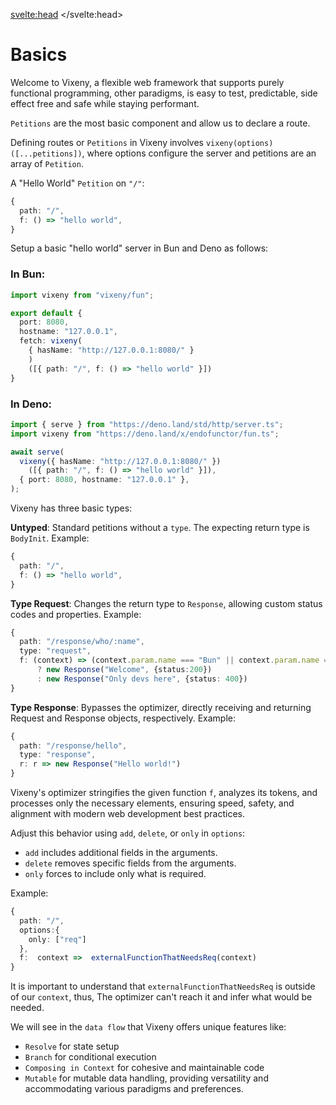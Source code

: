 <script>
  import PreviousNext from "$lib/components/PreviousNext.svelte"
  import Heading from "$lib/components/Heading.svelte"
</script>

<svelte:head>
    <title>Basics - Vixeny</title>
    <meta name="description" content="about this page" />
</svelte:head>

# Basics

Welcome to Vixeny, a flexible web framework that supports purely functional programming, other paradigms, is easy to test, predictable, side effect free and safe while staying performant.

<Heading title="Basics" size="2" />

`Petitions` are the most basic component and allow us to declare a route.

Defining routes or `Petitions` in Vixeny involves `vixeny(options)([...petitions])`, where options configure the server and petitions are an array of `Petition`.

A "Hello World" `Petition` on `"/"`:
```ts
{
  path: "/",
  f: () => "hello world",
}
```

<Heading title="Environments" size="2" />

Setup a basic "hello world" server in Bun and Deno as follows:

### In Bun:
```ts
import vixeny from "vixeny/fun";

export default {
  port: 8080,
  hostname: "127.0.0.1",
  fetch: vixeny(
    { hasName: "http://127.0.0.1:8080/" }
    )
    ([{ path: "/", f: () => "hello world" }]) 
}

```

### In Deno:
```ts
import { serve } from "https://deno.land/std/http/server.ts";
import vixeny from "https://deno.land/x/endofunctor/fun.ts";

await serve(
  vixeny({ hasName: "http://127.0.0.1:8080/" })
    ([{ path: "/", f: () => "hello world" }]),
  { port: 8080, hostname: "127.0.0.1" },
);
```

<Heading title="Types" size="2" />

Vixeny has three basic types:

**Untyped**: Standard petitions without a `type`. The expecting return type is `BodyInit`.
   Example:
   ```ts
   {
     path: "/",
     f: () => "hello world",
   }
   ```

**Type Request**: Changes the return type to `Response`, allowing custom status codes and properties.
   Example:
   ```ts
   {
     path: "/response/who/:name",
     type: "request",
     f: (context) => (context.param.name === "Bun" || context.param.name === "Deno")
         ? new Response("Welcome", {status:200})
         : new Response("Only devs here", {status: 400})
   }
   ```

**Type Response**: Bypasses the optimizer, directly receiving and returning Request and Response objects, respectively.
   Example:
   ```ts
   {
     path: "/response/hello",
     type: "response",
     r: r => new Response("Hello world!")    
   }
   ```

<Heading title="Optimizer" size="2" />


Vixeny's optimizer stringifies the given function `f`, analyzes its tokens, and processes only the necessary elements, ensuring speed, safety, and alignment with modern web development best practices.

Adjust this behavior using `add`, `delete`, or `only` in `options`:

- `add` includes additional fields in the arguments.
- `delete` removes specific fields from the arguments.
- `only` forces to include only what is required.

Example:

```ts
{
  path: "/",
  options:{
    only: ["req"]
  },
  f:  context =>  externalFunctionThatNeedsReq(context)
}
```
It is important to understand that `externalFunctionThatNeedsReq` is outside of our `context`, thus, The optimizer can't reach it and infer what would be needed.

<Heading title="Distinctive Features" size="2" />

We will see in the `data flow` that Vixeny offers unique features like:
  - `Resolve` for state setup 
  - `Branch` for conditional execution
  - `Composing in Context` for cohesive and maintainable code
  - `Mutable` for mutable data handling, providing versatility and accommodating various paradigms and preferences.

